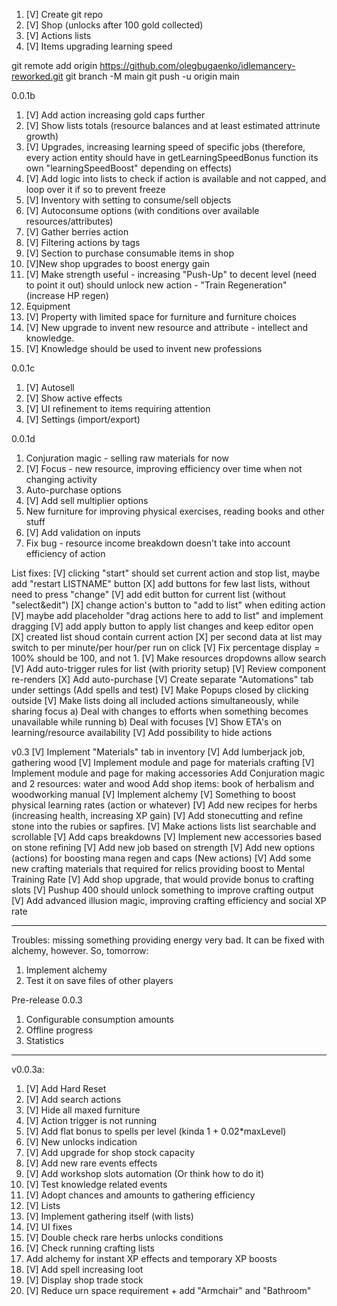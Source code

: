 1. [V] Create git repo
2. [V] Shop (unlocks after 100 gold collected)
3. [V] Actions lists
4. [V] Items upgrading learning speed

git remote add origin https://github.com/olegbugaenko/idlemancery-reworked.git
git branch -M main
git push -u origin main

0.0.1b

1. [V] Add action increasing gold caps further
2. [V] Show lists totals (resource balances and at least estimated attrinute growth)
3. [V] Upgrades, increasing learning speed of specific jobs (therefore, every action entity should have in getLearningSpeedBonus function its own "learningSpeedBoost" depending on effects)
4. [V] Add logic into lists to check if action is available and not capped, and loop over it if so to prevent freeze
5. [V] Inventory with setting to consume/sell objects
6. [V] Autoconsume options (with conditions over available resources/attributes)
7. [V] Gather berries action
8. [V] Filtering actions by tags
9. [V] Section to purchase consumable items in shop
10. [V]New shop upgrades to boost energy gain
11. [V] Make strength useful - increasing "Push-Up" to decent level (need to point it out) should unlock new action - "Train Regeneration" (increase HP regen)
12. Equipment
13. [V] Property with limited space for furniture and furniture choices
14. [V] New upgrade to invent new resource and attribute - intellect and knowledge.
15. [V] Knowledge should be used to invent new professions

0.0.1c
1. [V] Autosell
2. [V] Show active effects
3. [V] UI refinement to items requiring attention
4. [V] Settings (import/export)

0.0.1d
1. Conjuration magic - selling raw materials for now
2. [V] Focus - new resource, improving efficiency over time when not changing activity
3. Auto-purchase options
4. [V] Add sell multiplier options
5. New furniture for improving physical exercises, reading books and other stuff
6. [V] Add validation on inputs
7. Fix bug - resource income breakdown doesn't take into account efficiency of action


List fixes:
[V] clicking "start" should set current action and stop list, maybe add "restart LISTNAME" button
[X] add buttons for few last lists, without need to press "change"
[V] add edit button for current list (without "select&edit")
[X] change action's button to "add to list" when editing action
[V] maybe add placeholder "drag actions here to add to list" and implement dragging
[V] add apply button to apply list changes and keep editor open
[X] created list shoud contain current action
[X] per second data at list may switch to per minute/per hour/per run on click
[V] Fix percentage display = 100% should be 100, and not 1.
[V] Make resources dropdowns allow search
[V] Add auto-trigger rules for list (with priority setup)
[V] Review component re-renders
[X] Add auto-purchase
[V] Create separate "Automations" tab under settings (Add spells and test)
[V] Make Popups closed by clicking outside
[V] Make lists doing all included actions simultaneously, while sharing focus
a) Deal with changes to efforts when something becomes unavailable while running
b) Deal with focuses
[V] Show ETA's on learning/resource availability
[V] Add possibility to hide actions

v0.3
[V] Implement "Materials" tab in inventory
[V] Add lumberjack job, gathering wood
[V] Implement module and page for materials crafting
[V] Implement module and page for making accessories
Add Conjuration magic and 2 resources: water and wood
Add shop items: book of herbalism and woodworking manual
[V] Implement alchemy
[V] Something to boost physical learning rates (action or whatever)
[V] Add new recipes for herbs (increasing health, increasing XP gain)
[V] Add stonecutting and refine stone into the rubies or sapfires. 
[V] Make actions lists list searchable and scrollable
[V] Add caps breakdowns
[V] Implement new accessories based on stone refining
[V] Add new job based on strength
[V] Add new options (actions) for boosting mana regen and caps (New actions)
[V] Add some new crafting materials that required for relics providing boost to Mental Training Rate
[V] Add shop upgrade, that would provide bonus to crafting slots
[V] Pushup 400 should unlock something to improve crafting output
[V] Add advanced illusion magic, improving crafting efficiency and social XP rate

---
Troubles: missing something providing energy very bad. It can be fixed with alchemy, however.
So, tomorrow:
1. Implement alchemy
2. Test it on save files of other players

Pre-release 0.0.3
1. Configurable consumption amounts
2. Offline progress
3. Statistics

----
v0.0.3a:
1. [V] Add Hard Reset
2. [V] Add search actions 
3. [V] Hide all maxed furniture
4. [V] Action trigger is not running
5. [V] Add flat bonus to spells per level (kinda 1 + 0.02*maxLevel)
6. [V] New unlocks indication
7. [V] Add upgrade for shop stock capacity
8. [V] Add new rare events effects
9. [V] Add workshop slots automation (Or think how to do it)
10. [V] Test knowledge related events
11. [V] Adopt chances and amounts to gathering efficiency
12. [V] Lists
13. [V] Implement gathering itself (with lists)
14. [V] UI fixes
15. [V] Double check rare herbs unlocks conditions
16. [V] Check running crafting lists
17. Add alchemy for instant XP effects and temporary XP boosts
18. [V] Add spell increasing loot
19. [V] Display shop trade stock
20. [V] Reduce urn space requirement + add "Armchair" and "Bathroom"
